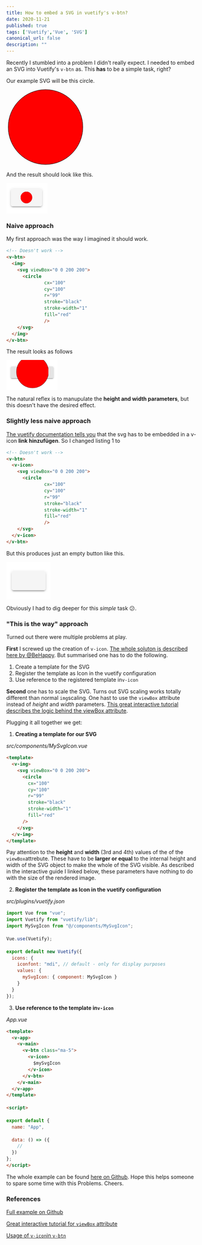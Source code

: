 ```yaml
---
title: How to embed a SVG in vuetify's v-btn?
date: 2020-11-21
published: true
tags: ['Vuetify','Vue', 'SVG']
canonical_url: false
description: ""
---
```


Recently I stumbled into a problem I didn't really expect. I needed to embed an SVG into Vuetify's `v-btn` as. This **has** to be a simple task, right?

Our example SVG will be this circle.

  <img>

<svg height="200">    
  <circle cx="100" cy="100" r="99" stroke="black" stroke-width="1" fill="red" />  
</svg> 

  </img>

And the result should look like this.

<img src="./embed-svg-in-v-btn/FinalResult.png" align="middle" height=80>

### Naive approach

My first approach was the way I imagined it should work. 

```html
<!-- Doesn't work -->
<v-btn>
  <img>
    <svg viewBox="0 0 200 200">
      <circle
              cx="100"
              cy="100"
              r="99"
              stroke="black"
              stroke-width="1"
              fill="red"
              />
    </svg>
  </img>
</v-btn>
```

The result looks as follows

<img src="./embed-svg-in-v-btn/NaiveApproach.png" align="middle" height=80>

The natural reflex is to manupulate the **height and width parameters**, but this doesn't have the desired effect.

### Slightly less naive approach

[The vuetify documentation tells you](https://vuetifyjs.com/en/components/buttons/) that the svg has to be embedded in a v-icon **link hinzufügen**. So I changed listing 1 to 

```html
<!-- Doesn't work -->
<v-btn>
  <v-icon>
    <svg viewBox="0 0 200 200">
      <circle
              cx="100"
              cy="100"
              r="99"
              stroke="black"
              stroke-width="1"
              fill="red"
              />
    </svg>
  </v-icon>
</v-btn>
```

But this produces just an empty button like this.

<img src="./embed-svg-in-v-btn/NaiveApproach2.png" align="middle" height=100>

Obviously I had to dig deeper for this *simple* task &#128533;.



### "This is the way" approach

Turned out there were multiple problems at play. 

**First** I screwed up the creation of `v-icon`. [The whole soluton is described here by @BeHappy](https://stackoverflow.com/questions/64934008/cant-display-svg-in-v-icon). But summarised one has to do the following.

1. Create a template for the SVG
2. Register the template as Icon in the vuetify configuration
3. Use reference to the registered template in`v-icon`

**Second** one has to scale the SVG. Turns out SVG scaling works totally different than normal `img`scaling. One hast to use the `viewBox` attribute instead of *height* and *width* parameters.  [This great interactive tutorial describes the logic behind the viewBox attribute](https://wattenberger.com/guide/scaling-svg). 

Plugging it all together we get: 

1. **Creating a template for our SVG**

*src/components/MySvgIcon.vue* 

```html
<template>
  <v-img>
    <svg viewBox="0 0 200 200">
      <circle
        cx="100"
        cy="100"
        r="99"
        stroke="black"
        stroke-width="1"
        fill="red"
      />
    </svg>
  </v-img>
</template>
```

Pay attention to the **height** and **width** (3rd and 4th) values of the of the `viewBox`attrebute. These have to be **larger or equal** to the internal height and width of the SVG object to make the whole of the SVG visible. As described in the interactive guide I linked below, these parameters have nothing to do with the size of the rendered image.



2. **Register the template as Icon in the vuetify configuration**

*src/plugins/vuetify.json* 

```javascript
import Vue from "vue";
import Vuetify from "vuetify/lib";
import MySvgIcon from "@/components/MySvgIcon";

Vue.use(Vuetify);

export default new Vuetify({
  icons: {
    iconfont: "mdi", // default - only for display purposes
    values: {
      mySvgIcon: { component: MySvgIcon }
    }
  }
});

```



3. **Use reference to the template in`v-icon`**

*App.vue*

```html
<template>
  <v-app>
    <v-main>
      <v-btn class="ma-5">
        <v-icon>
          $mySvgIcon
        </v-icon>
      </v-btn>
    </v-main>
  </v-app>
</template>

<script>

export default {
  name: "App",

  data: () => ({
    //
  })
};
</script>
```

The whole example can be found [here on Github](https://github.com/borttrob/embed-svg-in-v-icon.git). Hope this helps someone to spare some time with this Problems. Cheers.



### References 

[Full example on Github](https://github.com/borttrob/embed-svg-in-v-icon.git)

[Great interactive tutorial for `viewBox` attribute](https://wattenberger.com/guide/scaling-svg)

[Usage of `v-icon`in `v-btn`](https://stackoverflow.com/questions/64934008/cant-display-svg-in-v-icon)

